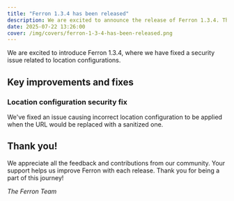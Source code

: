 ```yaml
---
title: "Ferron 1.3.4 has been released"
description: We are excited to announce the release of Ferron 1.3.4. This release brings a security fix related to location configurations.
date: 2025-07-22 13:26:00
cover: /img/covers/ferron-1-3-4-has-been-released.png
---
```


We are excited to introduce Ferron 1.3.4, where we have fixed a security issue related to location configurations.

## Key improvements and fixes

### Location configuration security fix

We've fixed an issue causing incorrect location configuration to be applied when the URL would be replaced with a sanitized one.

## Thank you!

We appreciate all the feedback and contributions from our community. Your support helps us improve Ferron with each release. Thank you for being a part of this journey!

_The Ferron Team_
